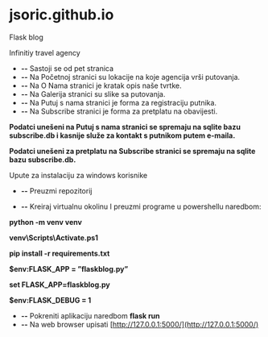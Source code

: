 # jsoric.github.io
Flask blog

Infinitiy travel agency

- **--** Sastoji se od pet stranica
- **--** Na Početnoj stranici su lokacije na koje agencija vrši putovanja.
- **--** Na O Nama stranici je kratak opis naše tvrtke.
- **--** Na Galerija stranici su slike sa putovanja.
- **--** Na Putuj s nama stranici je forma za registraciju putnika.
- **--** Na Subscribe stranici je forma za pretplatu na obavijesti.

**Podatci unešeni na Putuj s nama stranici se spremaju na sqlite bazu subscribe.db i kasnije služe za kontakt s putnikom 
  putem e-maila.**

**Podatci unešeni za pretplatu na Subscribe stranici se spremaju na sqlite bazu subscribe.db.**

Upute za instalaciju za windows korisnike

- **--** Preuzmi repozitorij

- **--** Kreiraj virtualnu okolinu I preuzmi programe u powershellu naredbom:

 **python -m venv venv**

 **venv\Scripts\Activate.ps1**

 **pip install -r requirements.txt**

 **$env:FLASK_APP = ”flaskblog.py”**

 **set FLASK\_APP=flaskblog.py**

 **$env:FLASK\_DEBUG = 1**

- **--** Pokreniti aplikaciju naredbom **flask run**
- **--** Na web browser upisati [http://127.0.0.1:5000/](http://127.0.0.1:5000/)
